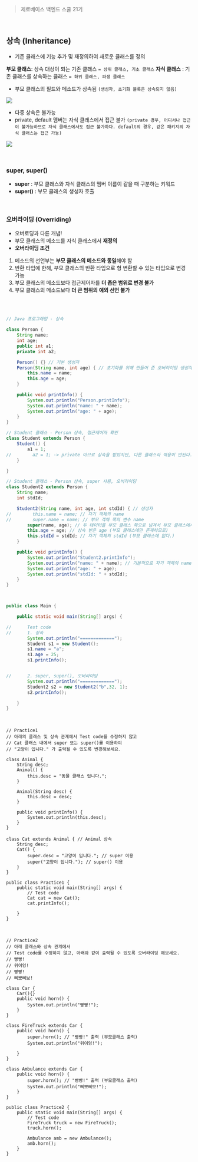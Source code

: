 > 제로베이스 백엔드 스쿨 21기

</br>

## 상속 (Inheritance)

- 기존 클래스에 기능 추가 및 재정의하여 새로운 클래스를 정의

 **부모 클래스**: 상속 대상이 되는 기존 클래스 `= 상위 클래스, 기초 클래스`
 **자식 클래스** : 기존 클래스를 상속하는 클래스 `= 하위 클래스, 파생 클래스`
 
- 부모 클래스의 필드와 메소드가 상속됨 `(생성자, 초기화 블록은 상속되지 않음)`

![](https://velog.velcdn.com/images/yezanee/post/ac117f9e-4445-4043-93e4-1715793bf2b3/image.png)

- 다중 상속은 불가능
- private, default 멤버는 자식 클래스에서 접근 불가
`(private 경우, 어디서나 접근이 불가능하므로 자식 클래스에서도 접근 불가하다.
default의 경우, 같은 패키지의 자식 클래스는 접근 가능)`

![](https://velog.velcdn.com/images/yezanee/post/5185e0c9-f411-4988-95bb-2124d410f7aa/image.png)

</br>

### super, super()

- **super** : 부모 클래스와 자식 클래스의 멤버 이름이 같을 때 구분하는 키워드
- **super()** : 부모 클래스의 생성자 호출


</br>

### 오버라이딩 (Overriding)

- 오버로딩과 다른 개념!
- 부모 클래스의 메소드를 자식 클래스에서 **재정의**
- **오버라이딩 조건**
 1. 메소드의 선언부는 **부모 클래스의 메소드와 동일**해야 함
 2. 반환 타입에 한해, 부모 클래스의 반환 타입으로 형 변환할 수 있는 타입으로 변경 가능
 3. 부모 클래스의 메소드보다 접근제어자를 **더 좁은 범위로 변경 불가**
 4. 부모 클래스의 메소드보다 **더 큰 범위의 예외 선언 불가**
 
 </br>
 </br>

 
```java
// Java 프로그래밍 - 상속

class Person {
    String name;
    int age;
    public int a1;
    private int a2;

    Person() {} // 기본 생성자
    Person(String name, int age) { // 초기화를 위해 만들어 준 오버라이딩 생성자
        this.name = name;
        this.age = age;
    }

    public void printInfo() {
        System.out.println("Person.printInfo");
        System.out.println("name: " + name);
        System.out.println("age: " + age);
    }
}

// Student 클래스 - Person 상속, 접근제어자 확인
class Student extends Person {
    Student() {
        a1 = 1;
//        a2 = 1; -> private 이므로 상속을 받았지만, 다른 클래스라 적용이 안된다.
    }

}

// Student 클래스 - Person 상속, super 사용, 오버라이딩
class Student2 extends Person {
    String name;
    int stdId;

    Student2(String name, int age, int stdId) { // 생성자
//        this.name = name; // 자기 객체의 name
//        super.name = name; // 부모 객체 쪽의 변수 name
        super(name, age); // 두 데이터를 부모 클래스 쪽으로 넘겨서 부모 클래스에서 초기화가 될 수 있도록 함
        this.age = age; // 상속 받은 age (부모 클래스에만 존재하므로)
        this.stdId = stdId; // 자기 객체의 stdId (부모 클래스에 없다.)
    }

    public void printInfo() {
        System.out.println("Student2.printInfo");
        System.out.println("name: " + name); // 기본적으로 자기 객체의 name을 받아서 쓴다. (but 자기 객체의 name에는 아무 값도 할당 되어있지 않다. 왜냐하면 super()을 통해 부모 클래스 쪽으로 name을 넘겼기 때문)
        System.out.println("age: " + age);
        System.out.println("stdId: " + stdId);
    }
}



public class Main {

    public static void main(String[] args) {

//      Test code
//      1. 상속
        System.out.println("=============");
        Student s1 = new Student();
        s1.name = "a";
        s1.age = 25;
        s1.printInfo();


//      2. super, super(), 오버라이딩
        System.out.println("=============");
        Student2 s2 = new Student2("b",32, 1);
        s2.printInfo();

    }
}
```

</br>

```
// Practice1
// 아래의 클래스 및 상속 관계에서 Test code를 수정하지 않고
// Cat 클래스 내에서 super 또는 super()를 이용하여
// "고양이 입니다." 가 출력될 수 있도록 변경해보세요.

class Animal {
    String desc;
    Animal() {
        this.desc = "동물 클래스 입니다.";
    }

    Animal(String desc) {
        this.desc = desc;
    }

    public void printInfo() {
        System.out.println(this.desc);
    }
}

class Cat extends Animal { // Animal 상속
    String desc;
    Cat() {
		super.desc = "고양이 입니다."; // super 이용    
        super("고양이 입니다."); // super() 이용
    }
}

public class Practice1 {
    public static void main(String[] args) {
        // Test code
        Cat cat = new Cat();
        cat.printInfo();

    }
}
```

</br>

```
// Practice2
// 아래 클래스와 상속 관계에서
// Test code를 수정하지 않고, 아래와 같이 출력될 수 있도록 오버라이딩 해보세요.
// 빵빵!
// 위이잉!
// 빵빵!
// 삐뽀삐보!

class Car {
    Car(){}
    public void horn() {
        System.out.println("빵빵!");
    }
}

class FireTruck extends Car {
    public void horn() {
        super.horn(); // "빵빵!" 출력 (부모클래스 출력)
        System.out.println("위이잉!");

    }
}

class Ambulance extends Car {
    public void horn() {
        super.horn(); // "빵빵!" 출력 (부모클래스 출력)
        System.out.println("삐뽀삐보!");
    }
}

public class Practice2 {
    public static void main(String[] args) {
        // Test code
        FireTruck truck = new FireTruck();
        truck.horn();

        Ambulance amb = new Ambulance();
        amb.horn();
    }
}

```
